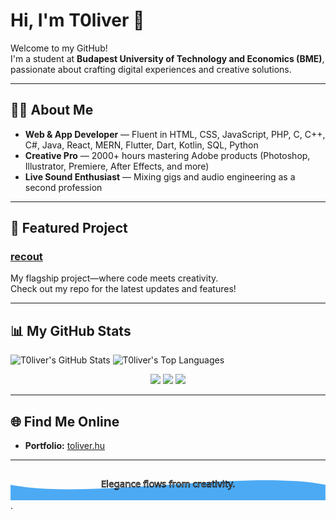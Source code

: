 # Hi, I'm T0liver 👋

Welcome to my GitHub!  
I'm a student at **Budapest University of Technology and Economics (BME)**, passionate about crafting digital experiences and creative solutions.

---

## 👨‍💻 About Me

- **Web & App Developer** — Fluent in HTML, CSS, JavaScript, PHP, C, C++, C#, Java, React, MERN, Flutter, Dart, Kotlin, SQL, Python
- **Creative Pro** — 2000+ hours mastering Adobe products (Photoshop, Illustrator, Premiere, After Effects, and more)
- **Live Sound Enthusiast** — Mixing gigs and audio engineering as a second profession

---

## 🌟 Featured Project

### [recout](https://github.com/T0liver/recout)
My flagship project—where code meets creativity.  
Check out my repo for the latest updates and features!

---

## 📊 My GitHub Stats

![T0liver's GitHub Stats](https://github-readme-stats.vercel.app/api?username=T0liver&show_icons=true&hide=issues&theme=radical)
![T0liver's Top Languages](https://github-readme-stats.vercel.app/api/top-langs/?username=T0liver&layout=compact&theme=radical)

<div align="center">
  <img src="https://github-profile-summary-cards.vercel.app/api/cards/productive-time?username=T0liver&theme=radical" />
  <img src="https://github-profile-summary-cards.vercel.app/api/cards/repos-per-language?username=T0liver&theme=radical" />
  <img src="https://github-profile-summary-cards.vercel.app/api/cards/most-commit-language?username=T0liver&theme=radical" />
</div>

---

## 🌐 Find Me Online

- **Portfolio:** [toliver.hu](https://toliver.hu/)

---

<div align="center">
  <svg width="100%" height="120" viewBox="0 0 1200 120" xmlns="http://www.w3.org/2000/svg">
    <path id="flow" fill="#2196f3" fill-opacity="0.8">
      <animate attributeName="d" dur="8s" repeatCount="indefinite"
        values="
          M0,60 C300,120 900,0 1200,60 L1200,120 L0,120 Z;
          M0,90 C400,0 800,120 1200,90 L1200,120 L0,120 Z;
          M0,60 C300,120 900,0 1200,60 L1200,120 L0,120 Z
        "
      />
    </path>
    <text x="50%" y="70" text-anchor="middle" fill="white" stroke="black" stroke-width="2" font-size="36" font-family="Segoe UI, monospace">
      <tspan>Elegance flows from creativity.</tspan>
    </text>
  </svg>
</div>.
